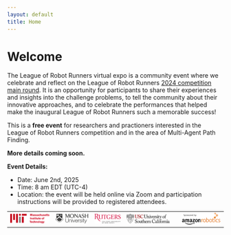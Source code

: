 ```yaml
---
layout: default
title: Home
---
```

<!-- > 📢 All the recordings of the virtual expo are now avaliable at the [Schedule](./schedule/) page! -->

# Welcome


The League of Robot Runners virtual expo is a community event where we celebrate and reflect on the League of Robot Runners [2024 competition main round](https://www.leagueofrobotrunners.org/). It is an opportunity for participants to share their experiences and insights into the challenge problems, to tell the community about their innovative approaches, and to celebrate the performances that helped make the inaugural League of Robot Runners such a memorable success!

This is a **free event** for researchers and practioners interested in the League of Robot Runners competition and in the area of Multi-Agent Path Finding. 

**More details coming soon.**
<!-- We welcome [submissions](./call_for_submission/) for the technical program (informal, non-archival) from all teams and team memebers that participated the 2023 main round.
Attendance is open to anyone, including non-competitors and students. Please refer to the [registration](./registration/) page for more details. -->

<!-- **Program Highlights:**

The [technical program](./schedule/) features a number of sessions which will be of interest to competition participants and interested members of the broader community:

* [Industry Keynote](./invited_speaker/) from Federico Pecora (Amazon Robotics).
* Awards Ceremony, to celebrate distinguished and noteworthy performances.
* Technical talks from competing teams and team members.
* Community meeting, to discuss the future direction of the competition. -->

**Event Details:**
* Date: June 2nd, 2025
* Time: 8 am EDT (UTC-4)
* Location: the event will be held online via Zoom and participation instructions will be provided to registered attendees.

<style>
    table, td, th {
    border: none!important;
 }
</style>

|     |     |     |     |     |     |
|:---:|:---:|:---:|:---:|:---:|:---:|
|![](./resources/logos/mit_logo.png) | ![](./resources/logos/monash_logo.png) | ![](./resources/logos/rutgers_logo.png) | ![](./resources/logos/usc_logo.png) |  | ![](./resources/logos/amazon_robotics_logo.png)|


     
